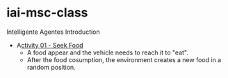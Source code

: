 # iai-msc-class
Intelligente Agentes Introduction
- A[ctivity 01 - Seek Food](/01-seek-food)
  - A food appear and the vehicle needs to reach it to "eat". 
  - After the food cosumption, the environment creates a new food in a random position.
